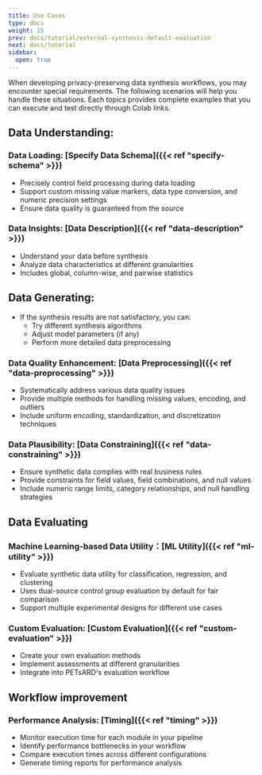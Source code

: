 ```yaml
---
title: Use Cases
type: docs
weight: 15
prev: docs/tutorial/external-synthesis-default-evaluation
next: docs/tutorial
sidebar:
  open: true
---
```



When developing privacy-preserving data synthesis workflows, you may encounter special requirements. The following scenarios will help you handle these situations. Each topics provides complete examples that you can execute and test directly through Colab links.

## **Data Understanding**:

### **Data Loading: [Specify Data Schema]({{< ref "specify-schema" >}})**

  - Precisely control field processing during data loading
  - Support custom missing value markers, data type conversion, and numeric precision settings
  - Ensure data quality is guaranteed from the source

### **Data Insights: [Data Description]({{< ref "data-description" >}})**

  - Understand your data before synthesis
  - Analyze data characteristics at different granularities
  - Includes global, column-wise, and pairwise statistics

## **Data Generating**:

- If the synthesis results are not satisfactory, you can:
  - Try different synthesis algorithms
  - Adjust model parameters (if any)
  - Perform more detailed data preprocessing

### **Data Quality Enhancement: [Data Preprocessing]({{< ref "data-preprocessing" >}})**

  - Systematically address various data quality issues
  - Provide multiple methods for handling missing values, encoding, and outliers
  - Include uniform encoding, standardization, and discretization techniques

### **Data Plausibility: [Data Constraining]({{< ref "data-constraining" >}})**

  - Ensure synthetic data complies with real business rules
  - Provide constraints for field values, field combinations, and null values
  - Include numeric range limits, category relationships, and null handling strategies

## **Data Evaluating**

### **Machine Learning-based Data Utility：[ML Utility]({{< ref "ml-utility" >}})**

  - Evaluate synthetic data utility for classification, regression, and clustering
  - Uses dual-source control group evaluation by default for fair comparison
  - Support multiple experimental designs for different use cases

### **Custom Evaluation: [Custom Evaluation]({{< ref "custom-evaluation" >}})**

  - Create your own evaluation methods
  - Implement assessments at different granularities
  - Integrate into PETsARD's evaluation workflow

## **Workflow improvement**

### **Performance Analysis: [Timing]({{< ref "timing" >}})**

  - Monitor execution time for each module in your pipeline
  - Identify performance bottlenecks in your workflow
  - Compare execution times across different configurations
  - Generate timing reports for performance analysis